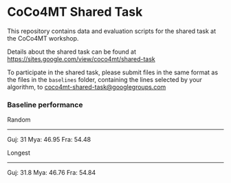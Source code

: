 # CoCo4MT Shared Task
This repository contains data and evaluation scripts for the shared task at the CoCo4MT workshop.

Details about the shared task can be found at https://sites.google.com/view/coco4mt/shared-task

To participate in the shared task, please submit files in the same format as the files in the `baselines` folder, containing the lines selected by your algorithm, to coco4mt-shared-task@googlegroups.com

### Baseline performance

Random

-----  
Guj: 31 Mya: 46.95 Fra: 54.48

Longest

-----  
Guj: 31.8 Mya: 46.76 Fra: 54.84 

